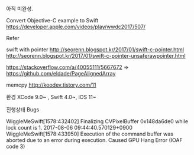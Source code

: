 아직 미완성.

Convert Objective-C example to Swift
https://developer.apple.com/videos/play/wwdc2017/507/

Refer

swift with pointer
http://seorenn.blogspot.kr/2017/01/swift-c-pointer.html
http://seorenn.blogspot.kr/2017/01/swift-c-pointer-unsaferawpointer.html

https://stackoverflow.com/a/40055111/5667672 => https://github.com/eldade/PageAlignedArray

memcpy
http://koodev.tistory.com/11

환경
XCode 9.0~ , Swift 4.0~, iOS 11~


진행상태
Bugs

WiggleMeSwift[1578:432402] Finalizing CVPixelBuffer 0x148da6de0 while lock count is 1.
2017-08-06 09:44:40.570129+0900 WiggleMeSwift[1578:433950] Execution of the command buffer was aborted due to an error during execution. Caused GPU Hang Error (IOAF code 3)
